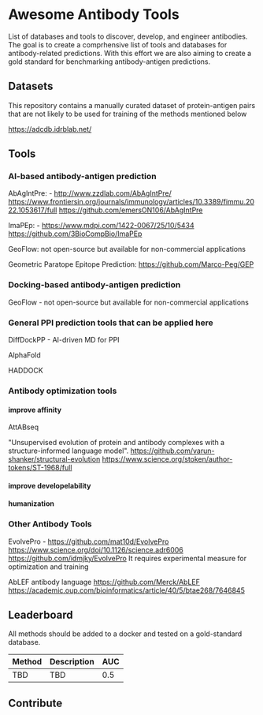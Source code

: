 # Awesome Antibody Tools
List of databases and tools to discover, develop, and engineer antibodies.
The goal is to create a comprhensive list of tools and databases for antibody-related predictions. With this effort we are also aiming to create a gold standard for benchmarking antibody-antigen predictions.

## Datasets
This repository contains a manually curated dataset of protein-antigen pairs that are not likely to be used for training of the methods mentioned below

https://adcdb.idrblab.net/

## Tools

### AI-based antibody-antigen prediction
AbAgIntPre: - http://www.zzdlab.com/AbAgIntPre/ https://www.frontiersin.org/journals/immunology/articles/10.3389/fimmu.2022.1053617/full https://github.com/emersON106/AbAgIntPre

ImaPEp: - https://www.mdpi.com/1422-0067/25/10/5434 https://github.com/3BioCompBio/ImaPEp

GeoFlow: not open-source but available for non-commercial applications

Geometric Paratope Epitope Prediction: https://github.com/Marco-Peg/GEP

### Docking-based antibody-antigen prediction
GeoFlow - not open-source but available for non-commercial applications

### General PPI prediction tools that can be applied here

DiffDockPP - AI-driven MD for PPI

AlphaFold

HADDOCK



### Antibody optimization tools
#### improve affinity
AttABseq

"Unsupervised evolution of protein and antibody complexes with a structure-informed language model". https://github.com/varun-shanker/structural-evolution https://www.science.org/stoken/author-tokens/ST-1968/full

#### improve developelability

#### humanization


### Other Antibody Tools
EvolvePro - https://github.com/mat10d/EvolvePro https://www.science.org/doi/10.1126/science.adr6006 https://github.com/idmjky/EvolvePro
It requires experimental measure for optimization and training

AbLEF antibody language https://github.com/Merck/AbLEF https://academic.oup.com/bioinformatics/article/40/5/btae268/7646845


## Leaderboard

All methods should be added to a docker and tested on a gold-standard database.

|Method|Description|AUC|
|------|-----------|---|
|TBD|TBD|0.5|


## Contribute


